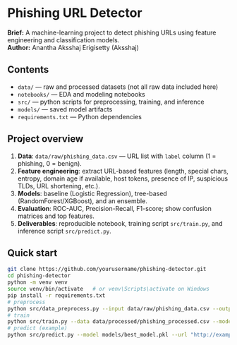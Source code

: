 # Phishing URL Detector

**Brief:** A machine-learning project to detect phishing URLs using feature engineering and classification models.  
**Author:** Anantha Aksshaj Erigisetty (Aksshaj)

## Contents
- `data/` — raw and processed datasets (not all raw data included here)
- `notebooks/` — EDA and modeling notebooks
- `src/` — python scripts for preprocessing, training, and inference
- `models/` — saved model artifacts
- `requirements.txt` — Python dependencies

## Project overview
1. **Data**: `data/raw/phishing_data.csv` — URL list with `label` column (1 = phishing, 0 = benign).
2. **Feature engineering**: extract URL-based features (length, special chars, entropy, domain age if available, host tokens, presence of IP, suspicious TLDs, URL shortening, etc.).
3. **Models**: baseline (Logistic Regression), tree-based (RandomForest/XGBoost), and an ensemble.
4. **Evaluation**: ROC-AUC, Precision-Recall, F1-score; show confusion matrices and top features.
5. **Deliverables**: reproducible notebook, training script `src/train.py`, and inference script `src/predict.py`.

## Quick start
```bash
git clone https://github.com/yourusername/phishing-detector.git
cd phishing-detector
python -m venv venv
source venv/bin/activate   # or venv\Scripts\activate on Windows
pip install -r requirements.txt
# preprocess
python src/data_preprocess.py --input data/raw/phishing_data.csv --output data/processed/phishing_processed.csv
# train
python src/train.py --data data/processed/phishing_processed.csv --model models/best_model.pkl
# predict (example)
python src/predict.py --model models/best_model.pkl --url "http://example-suspicious.com"
